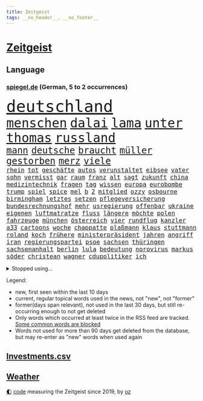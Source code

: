 ```yaml
---
title: Zeitgeist
tags: __no_header__, __no_footer__
---
```


# [Zeitgeist](https://oliz.io/zeitgeist/)

## Language

<h3><a href="https://www.spiegel.de" target="_blank">spiegel.de</a> (German, 5 to 2 occurrences)</h3>
<p style="font-family:monospace">
<span style="font-size:32pt"><a href="news_links.html#deutschland" class="current">deutschland</a></span>
<br>
<span style="font-size:25pt"><a href="news_links.html#menschen" class="current">menschen</a></span>
<span style="font-size:25pt"><a href="news_links.html#dalai" class="new">dalai</a></span>
<span style="font-size:25pt"><a href="news_links.html#lama" class="new">lama</a></span>
<span style="font-size:25pt"><a href="news_links.html#unter" class="current">unter</a></span>
<span style="font-size:25pt"><a href="news_links.html#thomas" class="current">thomas</a></span>
<span style="font-size:25pt"><a href="news_links.html#russland" class="current">russland</a></span>
<br>
<span style="font-size:18pt"><a href="news_links.html#mann" class="current">mann</a></span>
<span style="font-size:18pt"><a href="news_links.html#deutsche" class="current">deutsche</a></span>
<span style="font-size:18pt"><a href="news_links.html#braucht" class="current">braucht</a></span>
<span style="font-size:18pt"><a href="news_links.html#müller" class="current">müller</a></span>
<span style="font-size:18pt"><a href="news_links.html#gestorben" class="current">gestorben</a></span>
<span style="font-size:18pt"><a href="news_links.html#merz" class="current">merz</a></span>
<span style="font-size:18pt"><a href="news_links.html#viele" class="current">viele</a></span>
<br>
<span style="font-size:12pt"><a href="news_links.html#rhein" class="current">rhein</a></span>
<span style="font-size:12pt"><a href="news_links.html#tot" class="current">tot</a></span>
<span style="font-size:12pt"><a href="news_links.html#geschäfte" class="current">geschäfte</a></span>
<span style="font-size:12pt"><a href="news_links.html#autos" class="current">autos</a></span>
<span style="font-size:12pt"><a href="news_links.html#verunstaltet" class="current">verunstaltet</a></span>
<span style="font-size:12pt"><a href="news_links.html#eibsee" class="new">eibsee</a></span>
<span style="font-size:12pt"><a href="news_links.html#vater" class="current">vater</a></span>
<span style="font-size:12pt"><a href="news_links.html#sohn" class="current">sohn</a></span>
<span style="font-size:12pt"><a href="news_links.html#vermisst" class="current">vermisst</a></span>
<span style="font-size:12pt"><a href="news_links.html#gar" class="current">gar</a></span>
<span style="font-size:12pt"><a href="news_links.html#raum" class="current">raum</a></span>
<span style="font-size:12pt"><a href="news_links.html#franz" class="current">franz</a></span>
<span style="font-size:12pt"><a href="news_links.html#alt" class="current">alt</a></span>
<span style="font-size:12pt"><a href="news_links.html#sagt" class="current">sagt</a></span>
<span style="font-size:12pt"><a href="news_links.html#zukunft" class="current">zukunft</a></span>
<span style="font-size:12pt"><a href="news_links.html#china" class="current">china</a></span>
<span style="font-size:12pt"><a href="news_links.html#medizintechnik" class="current">medizintechnik</a></span>
<span style="font-size:12pt"><a href="news_links.html#fragen" class="current">fragen</a></span>
<span style="font-size:12pt"><a href="news_links.html#tag" class="current">tag</a></span>
<span style="font-size:12pt"><a href="news_links.html#wissen" class="current">wissen</a></span>
<span style="font-size:12pt"><a href="news_links.html#europa" class="current">europa</a></span>
<span style="font-size:12pt"><a href="news_links.html#eurobombe" class="new">eurobombe</a></span>
<span style="font-size:12pt"><a href="news_links.html#trump" class="current">trump</a></span>
<span style="font-size:12pt"><a href="news_links.html#spiel" class="current">spiel</a></span>
<span style="font-size:12pt"><a href="news_links.html#spice" class="new">spice</a></span>
<span style="font-size:12pt"><a href="news_links.html#mel" class="new">mel</a></span>
<span style="font-size:12pt"><a href="news_links.html#b" class="current">b</a></span>
<span style="font-size:12pt"><a href="news_links.html#2" class="current">2</a></span>
<span style="font-size:12pt"><a href="news_links.html#mitglied" class="current">mitglied</a></span>
<span style="font-size:12pt"><a href="news_links.html#ozzy" class="current">ozzy</a></span>
<span style="font-size:12pt"><a href="news_links.html#osbourne" class="current">osbourne</a></span>
<span style="font-size:12pt"><a href="news_links.html#birmingham" class="new">birmingham</a></span>
<span style="font-size:12pt"><a href="news_links.html#letztes" class="current">letztes</a></span>
<span style="font-size:12pt"><a href="news_links.html#setzen" class="current">setzen</a></span>
<span style="font-size:12pt"><a href="news_links.html#pflegeversicherung" class="current">pflegeversicherung</a></span>
<span style="font-size:12pt"><a href="news_links.html#bundesrechnungshof" class="current">bundesrechnungshof</a></span>
<span style="font-size:12pt"><a href="news_links.html#mehr" class="current">mehr</a></span>
<span style="font-size:12pt"><a href="news_links.html#usregierung" class="current">usregierung</a></span>
<span style="font-size:12pt"><a href="news_links.html#offenbar" class="current">offenbar</a></span>
<span style="font-size:12pt"><a href="news_links.html#ukraine" class="current">ukraine</a></span>
<span style="font-size:12pt"><a href="news_links.html#eigenen" class="current">eigenen</a></span>
<span style="font-size:12pt"><a href="news_links.html#luftmatratze" class="new">luftmatratze</a></span>
<span style="font-size:12pt"><a href="news_links.html#fluss" class="current">fluss</a></span>
<span style="font-size:12pt"><a href="news_links.html#längere" class="current">längere</a></span>
<span style="font-size:12pt"><a href="news_links.html#möchte" class="current">möchte</a></span>
<span style="font-size:12pt"><a href="news_links.html#polen" class="current">polen</a></span>
<span style="font-size:12pt"><a href="news_links.html#fahrzeuge" class="current">fahrzeuge</a></span>
<span style="font-size:12pt"><a href="news_links.html#münchen" class="current">münchen</a></span>
<span style="font-size:12pt"><a href="news_links.html#österreich" class="current">österreich</a></span>
<span style="font-size:12pt"><a href="news_links.html#vier" class="current">vier</a></span>
<span style="font-size:12pt"><a href="news_links.html#rundflug" class="new">rundflug</a></span>
<span style="font-size:12pt"><a href="news_links.html#kanzler" class="current">kanzler</a></span>
<span style="font-size:12pt"><a href="news_links.html#a33" class="new">a33</a></span>
<span style="font-size:12pt"><a href="news_links.html#cartoons" class="current">cartoons</a></span>
<span style="font-size:12pt"><a href="news_links.html#woche" class="current">woche</a></span>
<span style="font-size:12pt"><a href="news_links.html#chappatte" class="current">chappatte</a></span>
<span style="font-size:12pt"><a href="news_links.html#plaßmann" class="current">plaßmann</a></span>
<span style="font-size:12pt"><a href="news_links.html#klaus" class="current">klaus</a></span>
<span style="font-size:12pt"><a href="news_links.html#stuttmann" class="current">stuttmann</a></span>
<span style="font-size:12pt"><a href="news_links.html#roland" class="current">roland</a></span>
<span style="font-size:12pt"><a href="news_links.html#koch" class="current">koch</a></span>
<span style="font-size:12pt"><a href="news_links.html#frühere" class="current">frühere</a></span>
<span style="font-size:12pt"><a href="news_links.html#ministerpräsident" class="current">ministerpräsident</a></span>
<span style="font-size:12pt"><a href="news_links.html#jahren" class="current">jahren</a></span>
<span style="font-size:12pt"><a href="news_links.html#angriff" class="current">angriff</a></span>
<span style="font-size:12pt"><a href="news_links.html#iran" class="current">iran</a></span>
<span style="font-size:12pt"><a href="news_links.html#regierungspartei" class="current">regierungspartei</a></span>
<span style="font-size:12pt"><a href="news_links.html#psoe" class="new">psoe</a></span>
<span style="font-size:12pt"><a href="news_links.html#sachsen" class="current">sachsen</a></span>
<span style="font-size:12pt"><a href="news_links.html#thüringen" class="current">thüringen</a></span>
<span style="font-size:12pt"><a href="news_links.html#sachsenanhalt" class="current">sachsenanhalt</a></span>
<span style="font-size:12pt"><a href="news_links.html#berlin" class="current">berlin</a></span>
<span style="font-size:12pt"><a href="news_links.html#lula" class="current">lula</a></span>
<span style="font-size:12pt"><a href="news_links.html#bedeutung" class="current">bedeutung</a></span>
<span style="font-size:12pt"><a href="news_links.html#norovirus" class="new">norovirus</a></span>
<span style="font-size:12pt"><a href="news_links.html#markus" class="current">markus</a></span>
<span style="font-size:12pt"><a href="news_links.html#söder" class="current">söder</a></span>
<span style="font-size:12pt"><a href="news_links.html#christean" class="new">christean</a></span>
<span style="font-size:12pt"><a href="news_links.html#wagner" class="current">wagner</a></span>
<span style="font-size:12pt"><a href="news_links.html#cdupolitiker" class="current">cdupolitiker</a></span>
<span style="font-size:12pt"><a href="news_links.html#ich" class="current">ich</a></span>
</p>
<details>
<summary>Stopped using...</summary>
<p class="former" style="font-size:12pt">
tobt(1719) 2015(1718) bayerische(1718) anstieg(1716) anwalt(1716) christoph(1716) joe(1716) wagen(1716) gelegt(1715) klagen(1715) krankenhäuser(1715) siegt(1715) sinken(1715) aufgeben(1714) erfasst(1714) konservativen(1714) november(1714) vorschläge(1714) weitgehend(1714) arbeitnehmer(1713) biden(1713) 300(1712) eingesetzt(1712) gefasst(1712) künftigen(1712) präsidentschaftswahl(1712) vorher(1712) entwarnung(1711) persönliche(1711) position(1711) standort(1711) bidens(1710) co₂(1710) fund(1710) jüngeren(1710) rezept(1710) nummer(1709) united(1709) angeklagte(1708) frust(1708) fußballbundesliga(1708) kreml(1708) mannes(1708) nordsee(1708) südafrika(1708) wahrheit(1708) werke(1708) augsburg(1707) eingereicht(1707) forderungen(1707) franziskus(1707) justiz(1707) schlagzeilen(1707) wirkung(1707) angeklagter(1706) daraufhin(1706) gewerkschaft(1706) rat(1706) türkischen(1706) verraten(1706) litauen(1705) lügen(1705) produzieren(1705) tokio(1705) triumph(1705) optimistisch(1704) rassistischen(1704) coach(1703) möglichst(1703) riesige(1703) vieler(1703) wähler(1703) freie(1702) organisation(1702) 31(1701) bundesstaat(1701) taiwan(1701) antisemitismus(1700) beinahe(1700) dramatisch(1700) erkrankung(1700) befreien(1699) überraschung(1698) 11(1697) 3(1697) offenen(1697) wende(1696) halb(1693) nah(1693) umgeht(1693) rückzug(1692) händler(1690) wem(1690) betrifft(1688) erwachsene(1686) gelingen(1684) handy(1683) vorgänger(1682) smartphones(1673) liberalen(1668) bewegt(1667) lehrkräfte(1667) hitler(1646) milliardär(1603) gestanden(1495) arbeitsmarkt(1490) müll(1471) zentralbank(1465) truppe(1452) verdi(1452) insbesondere(1432) 120(1412) kuriose(1412) 20000(1409) hoffenheim(1382) gehälter(1380) getöteten(1370) zentralen(1345) regierungschefin(1344) euländer(1322) dutzenden(1302) unserem(1302) öffentlichrechtlichen(1274) krim(1260) geplatzt(1253) überwachung(1249) desto(1247) eindrücke(1194) nebenbei(1191) links(1184) besetzten(1180) königsklasse(1172) humor(1161) antisemitische(1160) aufeinander(1141) schlamm(1140) cannabis(1121) bedarf(1115) galten(1106) lob(1102) anlauf(1097) nationale(1097) justizminister(1096) erntet(1091) deutsch(1085) kampagne(1078) streiks(1044) 05(1032) träumt(1031) nackt(1023) methoden(986) bergen(977) deuten(975) staates(942) kampfjets(938) djokovic(932) wechselte(932) gedroht(928) check(921) opfers(912) zehnte(904) erfolgreiche(893) viertagewoche(893) manöver(859) darmstadt(843) vereinten(843) tragischen(831) wendepunkt(829) name(827) angerichtet(809) radsport(809) wohnen(805) gekürt(803) veröffentlichte(800) härtere(786) getrieben(784) straßenverkehr(782) psychische(757) festgestellt(733) anschluss(724) steve(724) vertrauter(709) erstaunlich(694) anzeige(669) frank(668) völkermord(667) alaska(666) rekonstruktion(660) franziska(651) miliz(649) auswertung(646) herbert(640) besserung(638) comedian(633) eingeschränkt(631) getöteter(630) horst(627) hinterlässt(621) mars(609) nominierung(607) mancherorts(599) reagierten(595) wahlsieg(595) rafah(594) eingedrungen(591) club(589) lebron(582) sprecherin(576) gespalten(571) kostenlos(567) ließe(564) bereichen(561) bestraft(557) simon(549) riesigen(546) erinnerung(543) is(540) temu(539) ambitionen(538) abgefeuert(535) huthis(535) bezeichnete(532) normalerweise(530) rutscht(525) nvidia(524) spekulationen(524) briten(523) seoul(522) brandenburgischen(521) niemals(514) gesundheitszustand(510) hype(509) potsdam(508) reichsten(502) marken(501) kontroversen(499) shein(499) gefühle(498) hummels(498) mats(498) jr(497) karriereende(497) jagt(496) asien(494) populisten(493) erleichtert(492) fertig(482) geschichten(481) zoo(481) rasch(476) pferde(474) 58(473) mount(473) eukommissionspräsidentin(472) sabine(470) stammen(470) superstars(470) usmedien(469) legten(468) rhetorik(464) hessischen(463) scheidung(462) angeschlagene(456) bgh(455) singapur(453) laufende(450) rechtsradikale(449) drin(443) bürgerkrieg(438) statistische(438) 250(437) faktencheck(437) ruhrgebiet(437) milliardäre(436) denkbar(431) elektromobilität(429) lebenslanger(428) weber(421) düstere(419) publikums(418) akteure(417) flut(417) sprecher(409) prognosen(408) hitlers(407) meinungsfreiheit(407) anlegen(406) genauen(396) europäisches(395) tickt(385) rassistischer(378) verspätungen(378) kurioser(362) süddeutschland(362) zuerst(361) enttäuschung(355) westküste(355) ausgewertet(353) peinlich(348) popsängerin(348) telefon(348) erwischt(345) auszugeben(343) music(341) ausländischen(340) steuert(340) gesichert(336) enger(333) verbracht(332) zuversicht(332) wettert(329) neuartige(328) altern(327) ordnen(323) impfstoff(322) yoga(315) uspolitik(311) 27jährige(310) kursk(308) staatsoberhaupt(307) verhängen(305) reformieren(304) ceo(303) asiatischen(302) arbeitsplätze(301) möglichem(299) verpasste(297) waffenhilfe(296) vergangen(294) zugriff(291) parteichefin(290) unterbringung(290) abgesetzt(287) versorgen(287) ungewiss(286) flüchtete(285) nutzerinnen(285) gegenden(283) absender(282) bewirbt(281) einzelnen(280) inflationsrate(277) hugo(276) h(275) heidenheim(275) tiefer(275) abgeschnitten(274) schädel(273) namibia(272) washingtons(272) elversberg(271) vermittelt(270) fassen(269) dauerten(268) katastrophal(267) eindämmen(264) saintgermain(262) einziehen(261) jordanien(261) bewährungsstrafe(260) zunahme(260) milde(259) rauchen(259) verliehen(257) ursprung(256) vogel(256) inhalten(253) geladen(252) antónio(251) guterres(251) unogeneralsekretär(251) vorsorglich(249) aktueller(247) verunglückte(247) arizona(246) harmlos(246) kern(246) stromausfälle(246) verrückt(245) studenten(244) entdeckten(243) amtsantritt(241) paartherapeutin(241) tsg(240) everest(239) reizgas(238) einführen(237) untersuchten(237) schwärmt(236) erkrankten(235) hall(235) einstellung(234) gebühren(233) rüstungsindustrie(233) strafzöllen(231) usverteidigungsminister(231) costner(228) selbstbewusst(227) mittagessen(226) gigantische(225) jake(225) erwachsen(224) richtete(224) durchsuchungen(223) rwe(222) spielerin(222) abgelehnt(219) 14jährige(216) leibwächter(214) verurteilen(213) formuliert(212) übergabe(212) greenpeace(211) winden(211) beliebte(210) gefängnisstrafe(210) töne(210) afdchefin(209) belasten(209) meines(209) platzen(209) zocken(208) meghan(207) wortbruch(207) delegation(206) gewannen(206) fußballklub(205) angemeldet(204) reue(203) redakteure(202) verständigt(202) französin(201) missbrauchsvorwürfe(201) südkoreas(200) verheerende(200) energieinfrastruktur(198) konferenz(198) löwe(197) preisverleihung(197) serena(197) termine(197) verwendung(196) erfährt(195) arbeitslos(194) medizinstudium(194) gegenstand(193) recherche(193) steuer(193) fasziniert(192) mobilität(192) ergab(191) vierjähriger(191) zurückhaltender(191) morddrohungen(189) tiefstand(189) rekruten(188) überführen(187) bonn(186) syrische(185) antrittsbesuch(184) rockband(184) tina(184) konkurrent(183) missglückte(183) berufen(182) gegenmaßnahmen(182) herzogin(182) insider(182) rätselhafte(182) rebellen(181) spiegelrecherche(181) bundesarbeitsgericht(180) werner(180) einziges(179) fußballklubs(179) volle(179) bestandteil(178) vision(178) erledigen(177) steigert(177) graf(176) paragraf(176) steffi(176) ezb(175) gebühr(175) schülern(175) entzug(174) erbeutet(174) verursachten(174) erwartete(173) schreit(172) aktivitäten(171) chips(171) adolf(170) solch(170) bauern(169) unterwerfen(169) angestiegen(168) anstellt(168) gastbeitrag(168) british(167) ingolstadt(167) premierministers(167) unabhängiger(167) zielen(167) aufzuholen(166) führender(166) techbosse(166) ministerium(165) 2045(163) woanders(163) beigetragen(161) fließt(161) geringere(160) kichatbot(160) radwege(159) schande(159) öffnete(159) einverleiben(157) ermittelte(157) gefährdete(157) konstruktiv(157) umkreist(157) aufzuarbeiten(156) demenz(156) mail(156) versichert(156) lebensgefährlichen(154) bundesagentur(153) sechzigerjahren(153) anke(152) promille(152) drogenkonsum(150) elisabeth(150) malen(150) eurozone(149) härteres(148) klimaneutral(148) schwäche(148) taxi(147) gelobt(146) ungeachtet(146) waldbränden(146) website(146) begegnet(145) co₂preis(145) massiver(145) sarg(145) vereinzelt(145) geweckt(144) hochfahren(144) personenschutz(144) werten(144) beauftragt(142) issa(142) senioren(142) kälte(141) anhaltspunkte(140) gemüse(140) gerichtsurteil(140) geständnis(140) aufzunehmen(139) filmstars(139) rosa(139) unterrichtet(139) vage(139) vergewaltiger(139) bundespolizisten(138) patricia(137) ruhm(137) doge(136) korruptionsprozess(136) lernt(136) exoplanet(135) widersacher(135) 1985(134) dar(134) euphorisch(134) architekt(132) chemnitz(132) irrtümlich(132) kulturhauptstadt(132) quer(132) anzusehen(131) bewährung(131) empfohlenen(130) wilder(130) 77jährige(129) chaotischen(129) gerückt(129) transparenz(129) zahle(129) 800(128) aschaffenburg(128) fifapräsident(128) millionenspende(128) saarländische(128) trage(128) zugunglück(128) andenken(127) lawine(127) luxus(127) sand(127) conference(126) schusswechsel(126) 299(125) bonus(125) dankt(125) heilen(125) erfreut(124) überprüfung(124) gaga(123) inhaftierter(123) fachleuten(122) hilfsgütern(122) lübeck(122) moniert(121) nationalisten(121) steuererklärung(121) witkoff(121) clemens(120) frederiksen(120) handelspartnern(120) mette(120) stürmen(120) vorsitzender(120) beziffert(119) erwarteten(119) kapitel(119) universitäten(119) wohnheim(119) merz’(118) definieren(117) historisches(117) kunstfreiheit(117) ole(117) sicherheitskonferenz(117) gegenzöllen(116) ähnlichkeiten(116) anrecht(115) josef(115) k(115) verträge(115) pech(114) showgeschäft(114) verleihung(114) dick(113) nachlass(113) niederrhein(113) chialo(112) fördert(112) grönemeyer(112) kippte(112) lotus(112) luftqualität(112) bombardierung(110) enthält(110) obst(110) staatskasse(110) wohlstand(110) kettensäge(109) terrorgruppe(109) trennten(109) lebten(108) südostasien(107) hamm(106) weltrekord(106) wesen(106) partnerschaften(105) saturn(105) brücken(104) decke(104) neuerlichen(104) beherrschen(103) berechnungen(103) geisterstadt(103) rüstungskonzerne(103) verschwindet(103) händeringend(102) tennisweltrangliste(102) wars(102) junges(101) pickleball(101) erschaffen(100) fragwürdige(100) luis(100) unovollversammlung(100) hendrik(99) ukraines(99) übernachten(99) 88(98) bürokratische(98) neukölln(98) lorenz(97) startklarnewsletter(97) verbrennungsmotoren(97) erproben(96) tyrannen(96) generell(95) just(95) stemmen(95) unangemessen(95) wangerooge(95) aufgebraucht(94) bildschirm(94) selbstbestimmte(94) synonym(94) bundesbehörden(93) fortgesetzt(93) schwuler(93) umstritten(93) wahlniederlage(93) d’azur(92) schädliche(92) winfried(92) zweitem(92) christine(91) energiekonzern(91) erdbeeren(91) felsstürze(91) kaiuwe(91) lagarde(91) monster(91) netzausbau(91) rheinlandpfälzische(91) schicksalswahl(91) schoa(91) seltsamer(91) überragendes(91) ausbleibende(90) beantworten(90) boy(90) meistens(90) moralische(90) männlich(90) regierungskoalition(90) aspirin(89) ausgestellt(89) bildungssystem(89) südlichen(89) übersteht(89) aufstocken(88) auskunft(88) disqualifiziert(88) eastwood(88) krass(88) massaker(88) sammlung(88) angelegt(87) bestellen(87) pokalfinale(87) co₂emissionshandel(86) fauxpas(86) 380(85) afdabgeordnete(85) bestehenden(85) bundesweiten(85) drohnenattacke(85) ehrgeiziges(85) schuhe(85) verschlimmert(85) camilla(84) handgranate(84) präsidentenberater(84) realistischen(84) arena(83) beobachter(83) betrugs(83) großoffensive(83) jemenitische(83) julián(83) rar(83) ron(83) virologe(83) álvarez(83) belegschaft(82) heldin(82) verschiffen(82) wertlos(82) aggressive(81) denkwürdigen(81) entrüstung(81) kriegsfall(81) sperrungen(81) vergleichbar(81) vielseitigkeit(81) abreißen(80) beerdigung(80) finnlands(80) gefälscht(80) helme(80) hörte(80) konjunkturprognose(80) sportart(80) spurlos(80) zehnten(80) 51jährige(79) 53jährige(79) aurel(79) ausgeführt(79) bedanken(79) bejubelt(79) bisseck(79) entgegenzusetzen(79) maradona(79) offenlegen(79) parkinsonkrankheit(79) yann(79) angepasst(78) autokonzern(78) bulli(78) einseitiges(78) freispruch(78) freistaat(78) kolonialismus(78) marinemanöver(78) mirra(78) verbrennerpkw(78) walter(78) weitreichende(78) spitzenpolitik(77) tatsächliche(77) visa(77) ersatzteile(76) feilschen(76) humanitären(76) klassische(76) sicherheitsleuten(76) staunt(76) unogeneralversammlung(76) anden(75) anerkannt(75) anpassung(75) bauer(75) chatbots(75) damm(75) einzudämmen(75) peruanischer(75) regenfälle(75) würgegriff(75) kremltruppen(74) netanyahuregierung(74) resigniert(74) streeck(74) usvorschlag(74) wartete(74) alltags(73) beschlagnahmen(73) bestechungsgeld(73) fehlinformationen(73) j(73) kürzung(73) schmuggler(73) siedlungen(73) tiktokvideos(73) diagnostizieren(72) durow(72) entstehung(72) fernseher(72) käfig(72) pawel(72) rühmt(72) telegramgründer(72) verfahrens(72) verschärften(72) arthrose(71) bushaltestelle(71) instabilen(71) power(71) prideparaden(71) präsidentschaftskandidaten(71) byd(70) schimmel(70) taiwans(70) vorlage(70) armeeangaben(69) chan(69) definitiv(69) dnatests(69) irritationen(69) militärstützpunkte(69) reserviert(69) spitzenkräfte(69) verfilmen(69) friedrichshafen(68) grenzstädte(68) hungersnot(68) stürzten(68) unglaublich(68) willkommen(68) flugreise(67) islam(67) maps(67) radfahren(67) atomabkommen(66) krimitipp(66) psychothriller(66) daxkonzerne(65) elite(65) gletscher(65) korruptionsprozesse(65) leuchttürme(65) niklas(65) reduziert(65) schmelzen(65) shoppen(65) spektakulärsten(65) tvdoku(65) wiesen(65) giftigen(64) kultusminister(64) löwin(64) militärflugzeuge(64) modernisierung(64) versöhnliche(64) benachbarten(63) boykott(63) dokumentieren(63) erwähnte(63) helen(63) kriselnden(63) küstengebiet(63) mirren(63) obsession(63) spitzenkandidat(63) wettkämpfen(63) clubs(62) staatspräsidenten(62) umgehend(62) ärzteschaft(62) fatalen(61) festgenommenen(61) fußballvereins(61) alb(60) baustelle(60) eliteuniversität(60) gönnen(60) koalitionsvertrag(60) milliardärs(60) schwäbischen(60) wimmelt(60) kleingartenanlage(59) millionäre(59) nebenwirkungen(59) rutschten(59) sofortiger(59) streitthema(59) weltkriegsbomben(59) abzuwarten(58) seitenlinie(58) thompson(58) weiterspielen(58) wenden(58) überflutet(58) begünstigt(57) booker(57) cory(57) produzierte(57) rekordrede(57) relegation(57) techkonzernen(57) ultrarechte(57) ungemütlich(57) hasan(56) lohnausgleich(56) vollem(56) bremse(55) kinofilm(55) mad(55) men(55) militärbasen(55) römischen(55) umgekrempelt(55) vertragsverlängerung(55) frauengesundheit(54) fußballfest(54) geistigen(54) laufe(54) rudi(54) safferling(54) sangen(54) versprüht(54) avatar(53) notfallgesetz(53) pfannen(53) rädern(53) vorgängers(53) widerrufen(53) überflutungen(53) bondbösewicht(52) fassade(52) federico(52) ghada(52) nachkriegszeit(52) schwinden(52) sturzenegger(52) zollverhandlungen(52) 8500(51) aggressiv(51) ameise(51) geendet(51) gegenklage(51) geständnisse(51) hochhaus(51) kolonialzeit(51) rita(51) sumy(51) ausgeweitet(50) dfbsportdirektor(50) erschütternd(50) handelsverband(50) kiunternehmen(50) stunt(50) völler(50) eisner(49) fellner(49) jackie(49) jillian(49) odowaa(49) shriner(49) vorrang(49) weezerbassisten(49) aggressives(48) ausgegraben(48) donezk(48) lebewesen(48) phishing(48) tschechische(48) 87(47) atomverhandlungen(47) bauwerk(47) klassenfahrt(47) rechter(47) schwachkopfbeleidigung(47) waffenexporte(47) würzburg(47) 188(46) ameisen(46) arten(46) barça(46) formsache(46) politcomeback(46) rätseln(46) südamerika(46) drohmails(45) intensiv(45) kommentator(45) makejew(45) oleksij(45) orthodoxe(45) 87jährige(44) beeindruckte(44) erfüllung(44) freiwilligkeit(44) reisenden(44) ushochschulen(44) abgründe(43) audretsch(43) gebrauch(43) grünenfraktionsvize(43) gym(43) oberbürgermeisterin(43) reisewelle(43) stützen(43) superlative(43) taurus(43) wallis(43) waschbären(43) jährliche(42) lichtblick(42) sexhandel(42) terminplan(42) clips(41) freiem(41) mutterschutz(41) usstaaten(41) uswirtschaft(41) vertrauensvorschuss(41) bemühungen(40) bombendrohungen(40) fremden(40) genozid(40) kläger(40) knicks(40) traditionelles(40) einsätzen(39) erfahrene(39) filmprojekten(39) meeresboden(39) schillernde(39) jonathan(38) mitschüler(38) spendiert(38) tah(38) tal(38) terroranschlag(38) therapien(38) warnsignale(38) wednesday(38) carolin(37) europäern(37) gefilden(37) kebekus(37) köpfe(37) rätselhafter(37) sanaa(37) verletzen(37) abläuft(36) gemobbt(36) jenna(36) nepobaby(36) niederländer(36) nutzerdaten(36) ortega(36) staatsfonds(36) wäldern(36) almuth(35) ampeln(35) andy(35) klammen(35) lindern(35) richtungsentscheidung(35) schläger(35) hawaii(34) korrigieren(34) landtagswahl(34) westdeutsche(34) abgeschossen(33) geistlichen(33) mia(33) obdachlosen(33) stuft(33) tennisgeschichte(33) gratis(32) lee(32) mittelalters(32) randale(32) schauspielkarriere(32) benehmen(31) sicherheitskabinetts(31) ausrufen(30) cyberangriff(30) durchatmen(30) eingezogen(30) emform(30) nelles(30) sprachnachrichten(30) theorien(30) umwege(30) wichtigster(30) entführten(29) gesperrte(29) rumort(29) verteilung(29) abbruch(28) allianzarena(28) chemnitzer(28) copacabana(28) femizid(28) konsumgeständnis(28) konsumieren(28) millionenfache(28) präsidentschaftswahlen(28) pubertät(28) schlangen(28) süddeutschen(28) 12jähriger(27) betrunkene(27) francis(27) merzregierung(27) modellen(27) sehe(27) uniform(27) brüllten(26) ian(26) länderspiel(26) mcewan(26) meilenstein(26) polizeischutz(26) riesenerfolg(26) solo(26) dschungel(25) erlag(25) gekracht(25) ina(25) spanisches(25) deklassiert(24) emiraten(24) enrique(24) flavio(24) grünenabgeordnete(24) heidenheims(24) himmelfahrt(24) karate(24) ausgrenzung(23) championsleaguefinalist(23) inneren(23) verschlossenen(23) übergewinnsteuer(23) angeordneten(22) einschätzung(22) fußballgeschichte(22) giro(22) liegenden(22) maischberger(22) abgeschossene(21) d'italia(21) drogenbossen(21) eingehend(21) gefürchteten(21) picasso(21) reparationen(21) 140(20) deutschlandweit(20) ideologie(20) traumjob(20) ungewohnt(20) cosmo(19) euinstitutionen(19) gottschalk(19) ideal(19) klingbeils(19) primož(19) roglič(19) schätze(19) teuber(19) traineramt(19) trio(19) verwandelte(19) akin(18) filmprojekt(18) komplizierten(18) verteufelt(18) abbild(17) blutigen(17) nahostpolitik(17) wehen(17) wes(17) widmete(17) basketballlegende(16) chefsache(16) dorothee(16) flüchtende(16) innenstädte(16) mordurteil(16) saudischen(16) vertreibung(16) costar(15) gestohlene(15) intensiviert(15) kassenpatienten(15) lokalpolitikerin(15) maß(15) opferrolle(15) steine(15) verbreiten(15) verzückt(15) chancengleichheit(14) eliteunis(14) entstanden(14) jodie(14) schnöde(14) terrorakt(14) wachsender(14) zeitraum(14) brandbrief(13) entführen(13) final(13) impossible(13) jared(13) me/cfs(13) probe(13) schlechtes(13) süd(13) unoorganisation(13) vertuscht(13) absolventen(12) anerkannte(12) auszunutzen(12) cumex(12) cumexskandal(12) diddyprozess(12) exotische(12) geformt(12) gesinnung(12) altersgründen(11) landeskriminalamt(11) stina(11)
</p>
</details>
<p>Legend:
<ul>
<li><span class="new">new</span>, first seen within the last 10 days</li>
<li><span class="current">current</span>, regular topical words used in the news, not "new", not "former"</li>
<li><span class="former">former(days span relevant)</span>, not used in the last 30 days, but still re-occurring enough to not get deleted</li>
<li>Only words which occurred at least twice in the RSS feed are tracked. <a href="language/filters.py">Some common words are blocked</a></li>
<li>Words not used for more than 90 days get deleted from the database, but may re-enter as "new" words when used again</li>
</ul>
</p>

## [Investments](investments.html)[.csv](investments.csv)

## [Weather](weather.html)

<footer>
<a href="javascript:toggleTheme()" class="nav">🌓</a>
<a href="https://github.com/ooz/zeitgeist">code</a> measuring the Zeitgeist since 2019, by <a href="https://oliz.io">oz</a>
</footer>
